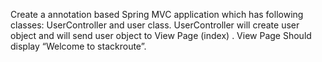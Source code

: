 Create a annotation based Spring MVC application which has following classes: UserController and user class. UserController will create user object and will send user object to View Page (index) . View Page Should display “Welcome to stackroute”.